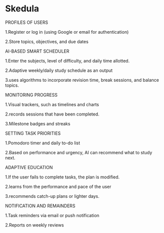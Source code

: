 # Skedula

PROFILES OF USERS

1.Register or log in (using Google or email for authentication)

2.Store topics, objectives, and due dates

AI-BASED SMART SCHEDULER

1.Enter the subjects, level of difficulty, and daily time allotted.

2.Adaptive weekly/daily study schedule as an output

3.uses algorithms to incorporate revision time, break sessions, and balance topics.

MONITORING PROGRESS

1.Visual trackers, such as timelines and charts

2.records sessions that have been completed.

3.Milestone badges and streaks

SETTING TASK PRIORITIES

1.Pomodoro timer and daily to-do list

2.Based on performance and urgency, AI can recommend what to study next.

ADAPTIVE EDUCATION

1.If the user fails to complete tasks, the plan is modified.

2.learns from the performance and pace of the user

3.recommends catch-up plans or lighter days.

NOTIFICATION AND REMAINDERS

1.Task reminders via email or push notification

2.Reports on weekly reviews
